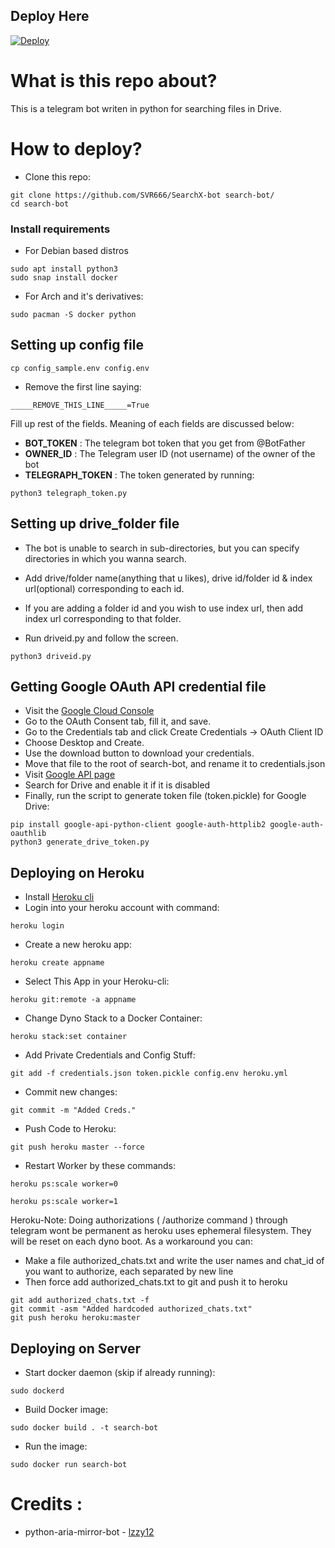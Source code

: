 ## Deploy Here
[![Deploy](https://www.herokucdn.com/deploy/button.svg)](https://dashboard.heroku.com/new?template=https://github.com/Madhavreddy672/tdsearchbot)

# What is this repo about?
This is a telegram bot writen in python for searching files in Drive.

# How to deploy?

- Clone this repo:
```
git clone https://github.com/SVR666/SearchX-bot search-bot/
cd search-bot
```

### Install requirements

- For Debian based distros
```
sudo apt install python3
sudo snap install docker 
```
- For Arch and it's derivatives:
```
sudo pacman -S docker python
```

## Setting up config file
```
cp config_sample.env config.env
```
- Remove the first line saying:
```
_____REMOVE_THIS_LINE_____=True
```
Fill up rest of the fields. Meaning of each fields are discussed below:
- **BOT_TOKEN** : The telegram bot token that you get from @BotFather
- **OWNER_ID** : The Telegram user ID (not username) of the owner of the bot
- **TELEGRAPH_TOKEN** : The token generated by running:
```
python3 telegraph_token.py
```

## Setting up drive_folder file

- The bot is unable to search in sub-directories, but you can specify directories in which you wanna search.
- Add drive/folder name(anything that u likes), drive id/folder id & index url(optional) corresponding to each id.
- If you are adding a folder id and you wish to use index url, then add index url corresponding to that folder.

- Run driveid.py and follow the screen.
```
python3 driveid.py
```

## Getting Google OAuth API credential file

- Visit the [Google Cloud Console](https://console.developers.google.com/apis/credentials)
- Go to the OAuth Consent tab, fill it, and save.
- Go to the Credentials tab and click Create Credentials -> OAuth Client ID
- Choose Desktop and Create.
- Use the download button to download your credentials.
- Move that file to the root of search-bot, and rename it to credentials.json
- Visit [Google API page](https://console.developers.google.com/apis/library)
- Search for Drive and enable it if it is disabled
- Finally, run the script to generate token file (token.pickle) for Google Drive:
```
pip install google-api-python-client google-auth-httplib2 google-auth-oauthlib
python3 generate_drive_token.py
```

## Deploying on Heroku

- Install [Heroku cli](https://devcenter.heroku.com/articles/heroku-cli)
- Login into your heroku account with command:
```
heroku login
```
- Create a new heroku app:
```
heroku create appname	
```
- Select This App in your Heroku-cli: 
```
heroku git:remote -a appname
```
- Change Dyno Stack to a Docker Container:
```
heroku stack:set container
```
- Add Private Credentials and Config Stuff:
```
git add -f credentials.json token.pickle config.env heroku.yml
```
- Commit new changes:
```
git commit -m "Added Creds."
```
- Push Code to Heroku:
```
git push heroku master --force
```
- Restart Worker by these commands:
```
heroku ps:scale worker=0
```
```
heroku ps:scale worker=1	 	
```
Heroku-Note: Doing authorizations ( /authorize command ) through telegram wont be permanent as heroku uses ephemeral filesystem. They will be reset on each dyno boot. As a workaround you can:
- Make a file authorized_chats.txt and write the user names and chat_id of you want to authorize, each separated by new line
- Then force add authorized_chats.txt to git and push it to heroku
```
git add authorized_chats.txt -f
git commit -asm "Added hardcoded authorized_chats.txt"
git push heroku heroku:master
```

## Deploying on Server
- Start docker daemon (skip if already running):
```
sudo dockerd
```
- Build Docker image:
```
sudo docker build . -t search-bot
```
- Run the image:
```
sudo docker run search-bot
```
# Credits :

- python-aria-mirror-bot - [lzzy12](https://github.com/lzzy12/python-aria-mirror-bot)
